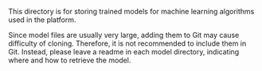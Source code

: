 This directory is for storing trained models for machine learning algorithms used in the platform.
 
Since model files are usually very large, adding them to Git may cause difficulty of cloning.
Therefore, it is not recommended to include them in Git.
Instead, please leave a readme in each model directory,
indicating where and how to retrieve the model.  